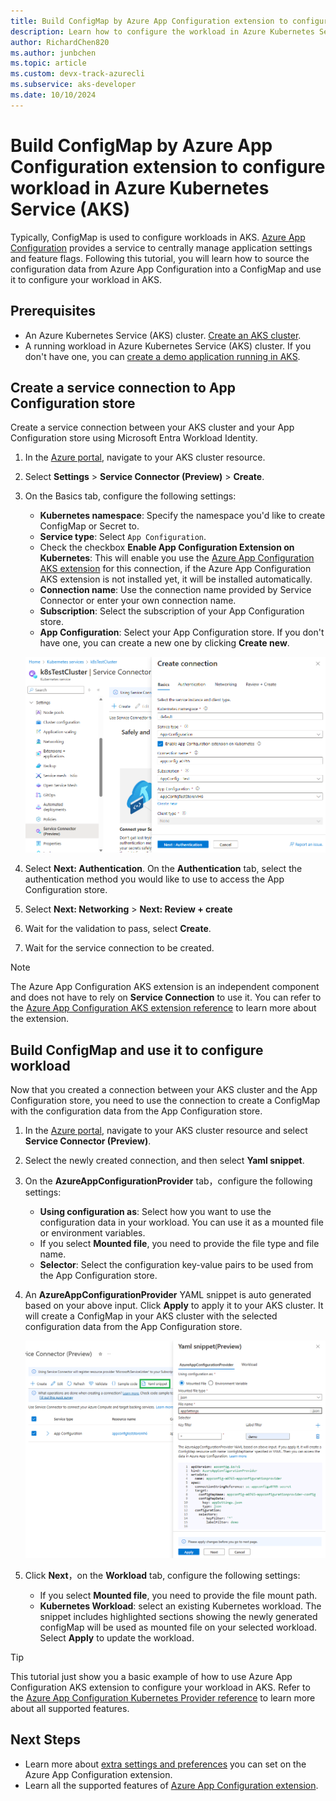 ```yaml
---
title: Build ConfigMap by Azure App Configuration extension to configure workload in Azure Kubernetes Service (AKS)
description: Learn how to configure the workload in Azure Kubernetes Service (AKS) with Azure App Configuration.
author: RichardChen820
ms.author: junbchen
ms.topic: article
ms.custom: devx-track-azurecli
ms.subservice: aks-developer
ms.date: 10/10/2024
---
```


# Build ConfigMap by Azure App Configuration extension to configure workload in Azure Kubernetes Service (AKS)

Typically, ConfigMap is used to configure workloads in AKS. [Azure App Configuration](/azure/azure-app-configuration/overview) provides a service to centrally manage application settings and feature flags. Following this tutorial, you will learn how to source the configuration data from Azure App Configuration into a ConfigMap and use it to configure your workload in AKS.

## Prerequisites

* An Azure Kubernetes Service (AKS) cluster. [Create an AKS cluster](/azure/aks/tutorial-kubernetes-deploy-cluster#create-a-kubernetes-cluster).
* A running workload in Azure Kubernetes Service (AKS) cluster. If you don't have one, you can [create a demo application running in AKS](/azure/azure-app-configuration/quickstart-azure-kubernetes-service#create-an-application-running-in-aks).

## Create a service connection to App Configuration store

Create a service connection between your AKS cluster and your App Configuration store using Microsoft Entra Workload Identity.

1. In the [Azure portal](https://portal.azure.com), navigate to your AKS cluster resource.

1. Select **Settings** > **Service Connector (Preview)** > **Create**.

1. On the Basics tab, configure the following settings:
   
   - **Kubernetes namespace**: Specify the namespace you'd like to create ConfigMap or Secret to.
   - **Service type**: Select `App Configuration`.
   - Check the checkbox **Enable App Configuration Extension on Kubernetes**: This will enable you use the [Azure App Configuration AKS extension](./azure-app-configuration.md) for this connection, if the Azure App Configuration AKS extension is not installed yet, it will be installed automatically.
   - **Connection name**: Use the connection name provided by Service Connector or enter your own connection name.
   - **Subscription**: Select the subscription of your App Configuration store.
   - **App Configuration**: Select your App Configuration store. If you don't have one, you can create a new one by clicking **Create new**.

    ![Screenshot showing create connection](./media/azure-app-configuration/create-connection.png)

1. Select **Next: Authentication**. On the **Authentication** tab, select the authentication method you would like to use to access the App Configuration store.

1. Select **Next: Networking** > **Next: Review + create**

2. Wait for the validation to pass, select **Create**.

3. Wait for the service connection to be created.

> [!NOTE]
> The Azure App Configuration AKS extension is an independent component and does not have to rely on **Service Connection** to use it. You can refer to the [Azure App Configuration AKS extension reference](./azure-app-configuration.md) to learn more about the extension.
>

## Build ConfigMap and use it to configure workload

Now that you created a connection between your AKS cluster and the App Configuration store, you need to use the connection to create a ConfigMap with the configuration data from the App Configuration store.

1. In the [Azure portal](https://portal.azure.com), navigate to your AKS cluster resource and select **Service Connector (Preview)**.

1. Select the newly created connection, and then select **Yaml snippet**.

1. On the **AzureAppConfigurationProvider** tab，configure the following settings:
   
   - **Using configuration as**: Select how you want to use the configuration data in your workload. You can use it as a mounted file or environment variables.
   - If you select **Mounted file**, you need to provide the file type and file name.
   - **Selector**: Select the configuration key-value pairs to be used from the App Configuration store.

1. An **AzureAppConfigurationProvider** YAML snippet is auto generated based on your above input. Click **Apply** to apply it to your AKS cluster. It will create a ConfigMap in your AKS cluster with the selected configuration data from the App Configuration store.

    ![Screenshot showing AzureAppConfigurationProvider](./media/azure-app-configuration/yaml-snippet-provider.png)

1. Click **Next**，on the **Workload** tab, configure the following settings:
   
   - If you select **Mounted file**, you need to provide the file mount path.
   - **Kubernetes Workload**: select an existing Kubernetes workload. The snippet includes highlighted sections showing the newly generated configMap will be used as mounted file on your selected workload. Select **Apply** to update the workload.

> [!TIP]
> This tutorial just show you a basic example of how to use Azure App Configuration AKS extension to configure your workload in AKS. Refer to the [Azure App Configuration Kubernetes Provider reference](/azure/azure-app-configuration/reference-kubernetes-provider) to learn more about all supported features.
>

## Next Steps

* Learn more about [extra settings and preferences](./azure-app-configuration-settings.md) you can set on the Azure App Configuration extension.
* Learn all the supported features of [Azure App Configuration extension](/azure/azure-app-configuration/reference-kubernetes-provider).